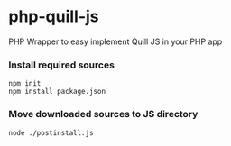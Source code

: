 # php-quill-js
PHP Wrapper to easy implement Quill JS in your PHP app

### Install required sources

```
npm init
npm install package.json
```

### Move downloaded sources to JS directory

```
node ./postinstall.js
```
